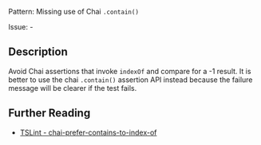 Pattern: Missing use of Chai `.contain()`

Issue: -

## Description

Avoid Chai assertions that invoke `indexOf` and compare for a -1 result.
It is better to use the chai `.contain()` assertion API instead because
the failure message will be clearer if the test fails.

## Further Reading

* [TSLint - chai-prefer-contains-to-index-of](https://github.com/microsoft/tslint-microsoft-contrib/blob/master/README.md#supported-rules)
